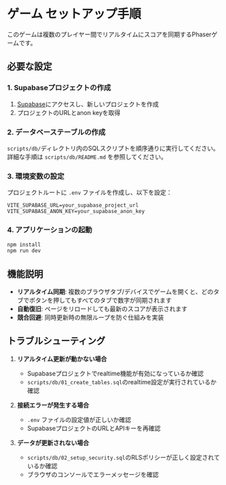 # ゲーム セットアップ手順

このゲームは複数のプレイヤー間でリアルタイムにスコアを同期するPhaserゲームです。

## 必要な設定

### 1. Supabaseプロジェクトの作成

1. [Supabase](https://supabase.com)にアクセスし、新しいプロジェクトを作成
2. プロジェクトのURLとanon keyを取得

### 2. データベーステーブルの作成

`scripts/db/`ディレクトリ内のSQLスクリプトを順序通りに実行してください。
詳細な手順は `scripts/db/README.md` を参照してください。

### 3. 環境変数の設定

プロジェクトルートに `.env` ファイルを作成し、以下を設定：

```env
VITE_SUPABASE_URL=your_supabase_project_url
VITE_SUPABASE_ANON_KEY=your_supabase_anon_key
```

### 4. アプリケーションの起動

```bash
npm install
npm run dev
```

## 機能説明

- **リアルタイム同期**: 複数のブラウザタブ/デバイスでゲームを開くと、どのタブでボタンを押してもすべてのタブで数字が同期されます
- **自動復旧**: ページをリロードしても最新のスコアが表示されます
- **競合回避**: 同時更新時の無限ループを防ぐ仕組みを実装

## トラブルシューティング

1. **リアルタイム更新が動かない場合**
   - Supabaseプロジェクトでrealtime機能が有効になっているか確認
   - `scripts/db/01_create_tables.sql`のrealtime設定が実行されているか確認

2. **接続エラーが発生する場合**
   - `.env` ファイルの設定値が正しいか確認
   - SupabaseプロジェクトのURLとAPIキーを再確認

3. **データが更新されない場合**
   - `scripts/db/02_setup_security.sql`のRLSポリシーが正しく設定されているか確認
   - ブラウザのコンソールでエラーメッセージを確認 